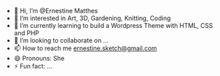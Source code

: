 - 👋 Hi, I’m @Ernestine Matthes
- 👀 I’m interested in Art, 3D, Gardening, Knitting, Coding
- 🌱 I’m currently learning to build a Wordpress Theme with HTML, CSS and PHP
- 💞️ I’m looking to collaborate on ...
- 📫 How to reach me ernestine.sketch@gmail.com
- 😄 Pronouns: She
- ⚡ Fun fact: ...

<!---
ErnestineMatthes/ErnestineMatthes is a ✨ special ✨ repository because its `README.md` (this file) appears on your GitHub profile.
You can click the Preview link to take a look at your changes.
--->
